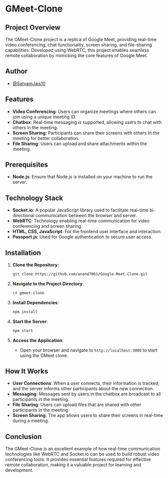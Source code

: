 # GMeet-Clone

## Project Overview

The GMeet-Clone project is a replica of Google Meet, providing real-time video conferencing, chat functionality, screen sharing, and file-sharing capabilities. Developed using WebRTC, this project enables seamless remote collaboration by mimicking the core features of Google Meet.

## Author

- [@SatyamJais10](https://github.com/anand7061)


## Features

- **Video Conferencing**: Users can organize meetings where others can join using a unique meeting ID.
- **Chatbox**: Real-time messaging is supported, allowing users to chat with others in the meeting.
- **Screen Sharing**: Participants can share their screens with others in the meeting for better collaboration.
- **File Sharing**: Users can upload and share attachments within the meeting.

## Prerequisites

- **Node.js**: Ensure that Node.js is installed on your machine to run the server.

## Technology Stack

- **Socket.io**: A popular JavaScript library used to facilitate real-time bi-directional communication between the browser and server.
- **WebRTC**: Technology enabling real-time communication for video conferencing and screen sharing.
- **HTML, CSS, JavaScript**: For the frontend user interface and interaction.
- **Passport.js**: Used for Google authentication to secure user access.

## Installation

1. **Clone the Repository**:
    ```bash
    git clone https://github.com/anand7061/Google-Meet-Clone.git
    ```

2. **Navigate to the Project Directory**:
    ```bash
    cd gmeet-clone
    ```

3. **Install Dependencies**:
    ```bash
    npm install
    ```

4. **Start the Server**:
    ```bash
    npm start
    ```

5. **Access the Application**:
    - Open your browser and navigate to `http://localhost:3000` to start using the GMeet clone.

## How It Works

- **User Connections**: When a user connects, their information is tracked, and the server informs other participants about the new connection.
- **Messaging**: Messages sent by users in the chatbox are broadcast to all participants in the meeting.
- **File Sharing**: Users can upload files that are shared with other participants in the meeting.
- **Screen Sharing**: The app allows users to share their screens in real-time during a meeting.

## Conclusion

The GMeet-Clone is an excellent example of how real-time communication technologies like WebRTC and Socket.io can be used to build robust video conferencing tools. It provides essential features required for effective remote collaboration, making it a valuable project for learning and development.
